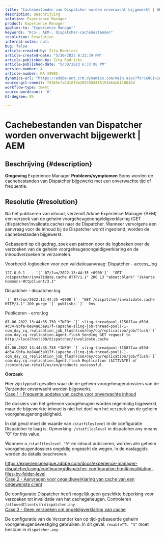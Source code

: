 ```yaml
---
title: "Cachebestanden van Dispatcher worden onverwacht bijgewerkt | AEM"
description: Beschrijving
solution: Experience Manager
product: Experience Manager
applies-to: "Experience Manager"
keywords: "KCS-, AEM-, Dispatcher-cachebestanden"
resolution: Resolution
internal-notes: null
bug: false
article-created-by: Zita Rodricks
article-created-date: "5/30/2023 6:32:39 PM"
article-published-by: Zita Rodricks
article-published-date: "5/30/2023 6:33:08 PM"
version-number: 4
article-number: KA-19985
dynamics-url: "https://adobe-ent.crm.dynamics.com/main.aspx?forceUCI=1&pagetype=entityrecord&etn=knowledgearticle&id=a557ee57-18ff-ed11-8f6e-6045bd006b25"
source-git-commit: f0165efa4d18f3e2653983415192b64cb110046d
workflow-type: tm+mt
source-wordcount: '0'
ht-degree: 0%

---
```


# Cachebestanden van Dispatcher worden onverwacht bijgewerkt | AEM

## Beschrijving {#description}

<b>Omgeving</b>
Experience Manager
<b>Probleem/symptomen</b>
Soms worden de cachebestanden van Dispatcher bijgewerkt met een onverwachte tijd of frequentie.


## Resolutie {#resolution}


Na het publiceren van inhoud, verzendt Adobe Experience Manager (AEM) een verzoek van de geheim voorgeheugenongeldigverklaring (GET /dispatcher/invalidate.cache) naar de Dispatcher. Wanneer vervolgens een aanvraag voor de inhoud bij de Dispatcher wordt ingediend, worden de cachebestanden bijgewerkt.

Gebaseerd op dit gedrag, zoek een patroon door de logboeken over de verzoeken van de geheim voorgeheugenongeldigverklaring en de inhoudverzoeken te verzamelen.

Voorbeeld-logboeken voor een validatieaanvraag: Dispatcher - access_log<br>

```
127.0.0.1 - - `[` 07/Jun/2022:13:44:35 +0900`]`  "GET /dispatcher/invalidate.cache HTTP/1.1" 200 13 "about:blank" "Jakarta Commons-HttpClient/3.1"
```

Dispatcher - dispatcher.log<br>

```
`[` 07/Jun/2022:13:44:35 +0900`]`  "GET /dispatcher/invalidate.cache HTTP/1.1" 200 purge `[` publish/-`]`  0ms
```

Publiceren - error.log<br>

```
07.06.2022 13:44:35.750 *INFO* `[` sling-threadpool-f158f7aa-d59d-4d34-9bfa-be84a03a917f-(apache-sling-job-thread-pool)-1-com_day_cq_replication_job_flush(com/day/cq/replication/job/flush)`]`  com.day.cq.replication.Agent.flush Sending GET request to http://localhost:80/dispatcher/invalidate.cache
...
07.06.2022 13:44:35.758 *INFO* `[` sling-threadpool-f158f7aa-d59d-4d34-9bfa-be84a03a917f-(apache-sling-job-thread-pool)-1-com_day_cq_replication_job_flush(com/day/cq/replication/job/flush)`]`  com.day.cq.replication.Agent.flush Replication (ACTIVATE) of /content/we-retail/us/en/products successful.
```




<b>Oorzaak</b>

Hier zijn typisch gevallen waar de de geheim voorgeheugendossiers van de Verzender onverwacht worden bijgewerkt.
 <br>
<u>Case 1 - Frequente updates van cache voor onverwachte inhoud</u>

De dossiers van het geheime voorgeheugen worden regelmatig bijgewerkt, maar de bijgewerkte inhoud is niet het doel van het verzoek van de geheim voorgeheugenongeldigheid.

In dat geval moet de waarde van `/statfileslevel` in de configuratie Dispatcher te laag is. Opmerking: `/statfileslevel` in dispatcher.any means &quot;0&quot; for this value.

Wanneer u `/statfileslevel "0"` en inhoud publiceren, worden alle geheim voorgeheugendossiers ongeldig ongeacht de wegen. In de naslaggids worden de details beschreven.

https://experienceleague.adobe.com/docs/experience-manager-dispatcher/using/configuring/dispatcher-configuration.html#invalidating-files-by-folder-level
 <br>
<u>Case 2 - Aanvragen voor ongeldigverklaring van cache van een ongewenste client</u>

De configuratie Dispatcher heeft mogelijk geen geschikte beperking voor verzoeken tot invalidatie van het cachegeheugen. Controleren `/allowedClients` in `dispatcher.any.`
 <br>
<u>Case 3 - Geen verzoeken om ongeldigverklaring van cache</u>

De configuratie van de Verzender kan op tijd-gebaseerde geheim voorgeheugenbevestiging gebruiken. In dit geval: `/enableTTL "1"` moet bestaan in `dispatcher.any.`
